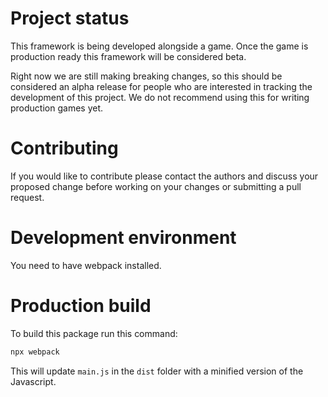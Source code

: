 # Project status
This framework is being developed alongside a game. Once the game is production 
ready this framework will be considered beta.

Right now we are still making breaking changes, so this should be considered an
alpha release for people who are interested in tracking the development of this
project. We do not recommend using this for writing production games yet.

# Contributing
If you would like to contribute please contact the authors and discuss your
proposed change before working on your changes or submitting a pull request.

# Development environment

You need to have webpack installed.

# Production build
To build this package run this command:

```bash
npx webpack
```

This will update `main.js` in the `dist` folder with a minified version of the Javascript.
